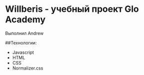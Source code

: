 # Willberis - учебный проект Glo Academy
Выполнил Andrew

##Технологии:
- Javascript 
- HTML 
- CSS 
- Normalizer.css
